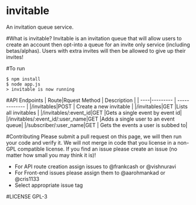 invitable
=========
An invitation queue service.

#What is invitable?
Invitable is an invitation queue that will allow users to create an account then opt-into a queue for an invite only service (including betas/alphas).
Users with extra invites will then be allowed to give up their invites!  

#To run
```
$ npm install
$ node app.js
> invitable is now running
```
#API Endpoints
| Route|Rquest Method  | Description |
| ----|--------- | ------------- |
|/invitables|POST | Create a new invitable |
|/invitables|GET |Lists all invitables |
|/invitables/:event_id|GET |Gets a single event by event id|
|/invitables/:event_id/:user_name|GET |Adds a single user to an event queue|
|/subscriber/:user_name|GET | Gets the events a user is subbed to|



#Contributing
Please submit a pull request on this page, we will then run your code and verify it.  We will not merge in code that you license in a non-GPL compatible license.
If you find an issue please create an issue (no matter how small you may think it is)!  
- For API route creation assign issues to @frankcash or @vishnuravi
- For Front-end issues please assign them to @aarohmankad or @cris1133
- Select appropriate issue tag

#LICENSE
GPL-3
